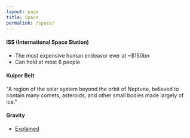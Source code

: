 ```yaml
---
layout: page
title: Space
permalink: /space/
---
```


#### ISS (International Space Station)

- The most expensive human endeavor ever at ~$150bn
- Can hold at most 6 people

#### Kuiper Belt

"A region of the solar system beyond the orbit of Neptune, believed to contain many comets, asteroids, and other small bodies made largely of ice."

#### Gravity

- [Explained](https://youtu.be/YHS9g72npqA)